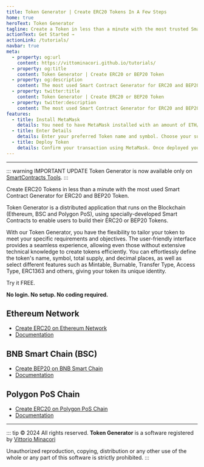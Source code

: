 ```yaml
---
title: Token Generator | Create ERC20 Tokens In A Few Steps
home: true
heroText: Token Generator
tagline: Create a Token in less than a minute with the most trusted Smart Contract Generator for ERC20 and BEP20.
actionText: Get Started →
actionLink: /tutorials/
navbar: true
meta:
  - property: og:url
    content: https://vittominacori.github.io/tutorials/
  - property: og:title
    content: Token Generator | Create ERC20 or BEP20 Token
  - property: og:description
    content: The most used Smart Contract Generator for ERC20 and BEP20 Token.
  - property: twitter:title
    content: Token Generator | Create ERC20 or BEP20 Token
  - property: twitter:description
    content: The most used Smart Contract Generator for ERC20 and BEP20 Token.
features:
  - title: Install MetaMask
    details: You need to have MetaMask installed with an amount of ETH/BNB/MATIC to pay for contract deployment.
  - title: Enter Details
    details: Enter your preferred Token name and symbol. Choose your supply and Token type.
  - title: Deploy Token
    details: Confirm your transaction using MetaMask. Once deployed your Token is ready to use.
---
```


---

::: warning IMPORTANT UPDATE
Token Generator is now available only on [SmartContracts Tools](https://www.smartcontracts.tools/token-generator/).
:::

Create ERC20 Tokens in less than a minute with the most used Smart Contract Generator for ERC20 and BEP20 Token.

Token Generator is a distributed application that runs on the Blockchain (Ethereum, BSC and Polygon PoS), using specially-developed Smart Contracts to enable users to build their ERC20 or BEP20 Tokens.

With our Token Generator, you have the flexibility to tailor your token to meet your specific requirements and objectives.
The user-friendly interface provides a seamless experience, allowing even those without extensive technical knowledge to create tokens efficiently.
You can effortlessly define the token's name, symbol, total supply, and decimal places, as well as select different features such as Mintable, Burnable, Transfer Type, Access Type, ERC1363 and others, giving your token its unique identity.

Try it FREE.

**No login. No setup. No coding required.**

## Ethereum Network

- [Create ERC20 on Ethereum Network](https://vittominacori.github.io/erc20-generator/)
- [Documentation](/tutorials/how-to-create-erc20-token/)

## BNB Smart Chain (BSC)

- [Create BEP20 on BNB Smart Chain](https://vittominacori.github.io/bep20-generator/)
- [Documentation](/tutorials/how-to-create-bep20-token/)

## Polygon PoS Chain

- [Create ERC20 on Polygon PoS Chain](https://vittominacori.github.io/polygon-generator/)
- [Documentation](/tutorials/how-to-create-polygon-erc20-token/)

---

::: tip &copy; 2024 All rights reserved.
**Token Generator** is a software registered by [Vittorio Minacori](https://vittorio.minacori.me)

Unauthorized reproduction, copying, distribution or any other use of the whole or any part of this software is strictly prohibited.
:::
